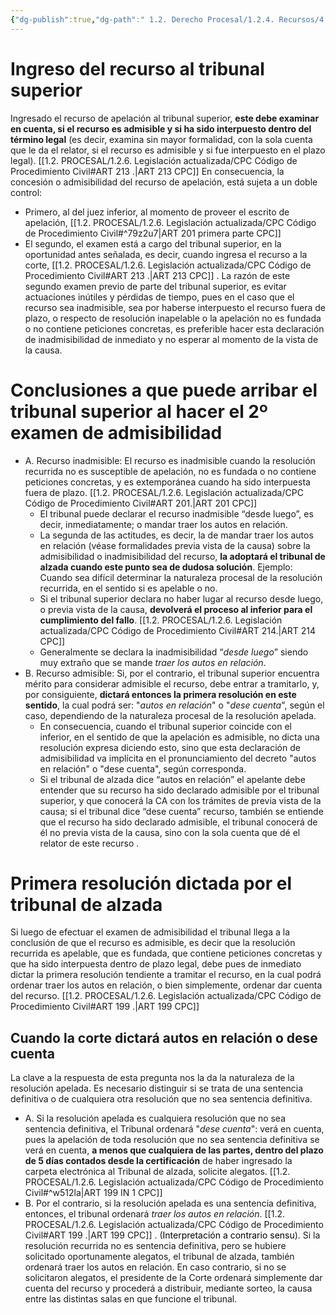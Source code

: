 ```yaml
---
{"dg-publish":true,"dg-path":" 1.2. Derecho Procesal/1.2.4. Recursos/4. Recurso de apelación/4.4. Segundo examen de admisibilidad del recurso de apelación (En segunda instancia).md","permalink":"/1-2-derecho-procesal/1-2-4-recursos/4-recurso-de-apelacion/4-4-segundo-examen-de-admisibilidad-del-recurso-de-apelacion-en-segunda-instancia/","tags":["Procesal"]}
---
```


# Ingreso del recurso al tribunal superior

Ingresado el recurso de apelación al tribunal superior, **este debe examinar en cuenta, si el recurso es admisible y si ha sido interpuesto dentro del término legal** (es decir, examina sin mayor formalidad, con la sola cuenta que le da el relator, si el recurso es admisible y si fue interpuesto en el plazo legal). [[1.2. PROCESAL/1.2.6. Legislación actualizada/CPC Código de Procedimiento Civil#ART 213 .\|ART 213 CPC]] 
En consecuencia, la concesión o admisibilidad del recurso de apelación, está sujeta a un doble control: 
- Primero, al del juez inferior, al momento de proveer el escrito de apelación, [[1.2. PROCESAL/1.2.6. Legislación actualizada/CPC Código de Procedimiento Civil#^79z2u7\|ART 201 primera parte CPC]]
- El segundo, el examen está a cargo del tribunal superior, en la oportunidad antes señalada, es decir, cuando ingresa el recurso a la corte, [[1.2. PROCESAL/1.2.6. Legislación actualizada/CPC Código de Procedimiento Civil#ART 213 .\|ART 213 CPC]] .  La razón de este segundo examen previo de parte del tribunal superior, es evitar actuaciones inútiles y pérdidas de tiempo, pues en el caso que el recurso sea inadmisible, sea por haberse interpuesto el recurso fuera de plazo, o respecto de resolución inapelable o la apelación no es fundada o no contiene peticiones concretas, es preferible hacer esta declaración de inadmisibilidad de inmediato y no esperar al momento de la vista de la causa.

# Conclusiones a que puede arribar el tribunal superior al hacer el 2º examen de admisibilidad

- A. Recurso inadmisible: El recurso es inadmisible cuando la resolución recurrida no es susceptible de apelación, no es fundada o no contiene peticiones concretas, y es extemporánea cuando ha sido interpuesta fuera de plazo. [[1.2. PROCESAL/1.2.6. Legislación actualizada/CPC Código de Procedimiento Civil#ART 201.\|ART 201 CPC]]
	- El tribunal puede declarar el recurso inadmisible “desde luego”, es decir, inmediatamente; o mandar traer los autos en relación.
	- La segunda de las actitudes, es decir, la de mandar traer los autos en relación (véase formalidades previa vista de la causa) sobre la admisibilidad o inadmisibilidad del recurso, **la adoptará el tribunal de alzada cuando este punto sea de dudosa solución**. Ejemplo: Cuando sea difícil determinar la naturaleza procesal de la resolución recurrida, en el sentido si es apelable o no.
	- Si el tribunal superior declara no haber lugar al recurso desde luego, o previa vista de la causa, **devolverá el proceso al inferior para el cumplimiento del fallo**. [[1.2. PROCESAL/1.2.6. Legislación actualizada/CPC Código de Procedimiento Civil#ART 214.\|ART 214 CPC]]
	- Generalmente se declara la inadmisibilidad “*desde luego*” siendo muy extraño que se mande *traer los autos en relación*.
- B. Recurso admisible: Si, por el contrario, el tribunal superior encuentra mérito para considerar admisible el recurso, debe entrar a tramitarlo, y, por consiguiente, **dictará entonces la primera resolución en este sentido**, la cual podrá ser: "*autos en relación*" o "*dese cuenta*", según el caso, dependiendo de la naturaleza procesal de la resolución apelada.
	- En consecuencia, cuando el tribunal superior coincide con el inferior, en el sentido de que la apelación es admisible, no dicta una resolución expresa diciendo esto, sino que esta declaración de admisibilidad va implícita en el pronunciamiento del decreto "autos en relación" o "dese cuenta", según corresponda.
	- Si el tribunal de alzada dice “autos en relación” el apelante debe entender que su recurso ha sido declarado admisible por el tribunal superior, y que conocerá la CA con los trámites de previa vista de la causa; si el tribunal dice “dese cuenta” recurso, también se entiende que el recurso ha sido declarado admisible, el tribunal conocerá de él no previa vista de la causa, sino con la sola cuenta que dé el relator de este recurso .

# Primera resolución dictada por el tribunal de alzada

Si luego de efectuar el examen de admisibilidad el tribunal llega a la conclusión de que el recurso es admisible, es decir que la resolución recurrida es apelable, que es fundada, que contiene peticiones concretas y que ha sido interpuesta dentro de plazo legal, debe pues de inmediato dictar la primera resolución tendiente a tramitar el recurso, en la cual podrá ordenar traer los autos en relación, o bien simplemente, ordenar dar cuenta del recurso. [[1.2. PROCESAL/1.2.6. Legislación actualizada/CPC Código de Procedimiento Civil#ART 199 .\|ART 199 CPC]]

## Cuando la corte dictará autos en relación o dese cuenta

La clave a la respuesta de esta pregunta nos la da la naturaleza de la resolución apelada. Es necesario distinguir si se trata de una sentencia definitiva o de cualquiera otra resolución que no sea sentencia definitiva.
- A. Si la resolución apelada es cualquiera resolución que no sea sentencia definitiva, el Tribunal ordenará "*dese cuenta*": verá en cuenta, pues la apelación de toda resolución que no sea sentencia definitiva se verá en cuenta, **a menos que cualquiera de las partes, dentro del plazo de 5 días contados desde la certificación** de haber ingresado la carpeta electrónica al Tribunal de alzada, solicite alegatos. [[1.2. PROCESAL/1.2.6. Legislación actualizada/CPC Código de Procedimiento Civil#^w512la\|ART 199 IN 1 CPC]]
- B. Por el contrario, si la resolución apelada es una sentencia definitiva, entonces, el tribunal ordenará *traer los autos en relación*. [[1.2. PROCESAL/1.2.6. Legislación actualizada/CPC Código de Procedimiento Civil#ART 199 .\|ART 199 CPC]]  . (<mark style='background:var(--mk-color-red)'>Interpretación a contrario sensu</mark>). Si la resolución recurrida no es sentencia definitiva, pero se hubiere solicitado oportunamente alegatos, el tribunal de alzada, también ordenará traer los autos en relación. En caso contrario, si no se solicitaron alegatos, el presidente de la Corte ordenará simplemente dar cuenta del recurso y procederá a distribuir, mediante sorteo, la causa entre las distintas salas en que funcione el tribunal.
